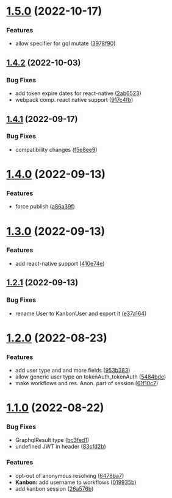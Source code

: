 # [1.5.0](https://github.com/schett-net/bridge/compare/v1.4.2...v1.5.0) (2022-10-17)


### Features

* allow specifier for gql mutate ([3978f90](https://github.com/schett-net/bridge/commit/3978f900f10a3e03f782ba99c42891b4c127c8b7))

## [1.4.2](https://github.com/schett-net/bridge/compare/v1.4.1...v1.4.2) (2022-10-03)


### Bug Fixes

* add token expire dates for react-native ([2ab6523](https://github.com/schett-net/bridge/commit/2ab652355906c93c5367d52e45ee99c4cd771c0a))
* webpack comp. react native support ([917c4fb](https://github.com/schett-net/bridge/commit/917c4fb489a5e6696823179fa5256f03fca24e58))

## [1.4.1](https://github.com/schett-net/bridge/compare/v1.4.0...v1.4.1) (2022-09-17)


### Bug Fixes

* compatibility changes ([f5e8ee9](https://github.com/schett-net/bridge/commit/f5e8ee95aceb374f53ad282c6c30fbea74d93127))

# [1.4.0](https://github.com/schett-net/bridge/compare/v1.3.0...v1.4.0) (2022-09-13)


### Features

* force publish ([a86a39f](https://github.com/schett-net/bridge/commit/a86a39fb99eb8987503b8b9eef833b0062e374a4))

# [1.3.0](https://github.com/schett-net/bridge/compare/v1.2.1...v1.3.0) (2022-09-13)


### Features

* add react-native support ([410e74e](https://github.com/schett-net/bridge/commit/410e74ed872a21639ab627a99846c1b361f12f9a))

## [1.2.1](https://github.com/schett-net/bridge/compare/v1.2.0...v1.2.1) (2022-09-13)


### Bug Fixes

* rename User to KanbonUser and export it ([e37a164](https://github.com/schett-net/bridge/commit/e37a164e975e153984220c2d637434cd41683692))

# [1.2.0](https://github.com/schett-net/bridge/compare/v1.1.0...v1.2.0) (2022-08-23)


### Features

* add user type and and more fields ([953b383](https://github.com/schett-net/bridge/commit/953b383838f21b31e83979e1fc68b253491f8ca7))
* allow generic user type on tokenAuth_tokenAuth ([5484bde](https://github.com/schett-net/bridge/commit/5484bdee8384c91959ccbd6bf7a565a8d5c80d23))
* make workflows and res. Anon. part of session ([61f10c7](https://github.com/schett-net/bridge/commit/61f10c7b6842cecd4f47123c001a60b20dd84137))

# [1.1.0](https://github.com/schett-net/bridge/compare/v1.0.0...v1.1.0) (2022-08-22)


### Bug Fixes

* GraphqlResult type ([bc3fed1](https://github.com/schett-net/bridge/commit/bc3fed1053fe5eae7207650d1914a6d25527b541))
* undefined JWT in header ([83cfd2b](https://github.com/schett-net/bridge/commit/83cfd2b0e2e0bb2b553de86011aecd6330cbe8e7))


### Features

* opt-out of anonymous resolving ([6478ba7](https://github.com/schett-net/bridge/commit/6478ba7364672e7baf871a59a2b592ca9be66a4c))
* **Kanbon:** add username to workflows ([019935b](https://github.com/schett-net/bridge/commit/019935be5277031ecaf075d600d363099ac0065b))
* add kanbon session ([26a576b](https://github.com/schett-net/bridge/commit/26a576b019eeb5c0dc1094e1000bc8eca707b36f))
